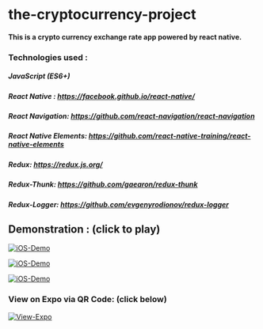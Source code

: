 # the-cryptocurrency-project
#### This is a crypto currency exchange rate app powered by react native.

### Technologies used : 

##### JavaScript (ES6+)
##### React Native : https://facebook.github.io/react-native/
##### React Navigation: https://github.com/react-navigation/react-navigation
##### React Native Elements: https://github.com/react-native-training/react-native-elements
##### Redux: https://redux.js.org/
##### Redux-Thunk: https://github.com/gaearon/redux-thunk
##### Redux-Logger: https://github.com/evgenyrodionov/redux-logger

## Demonstration : (click to play)


[![iOS-Demo](https://user-images.githubusercontent.com/29705703/48537846-c45fe900-e8d8-11e8-84a9-167d3db0683d.gif)](https://vimeo.com/300930643 "iOS-Demo")

[![iOS-Demo](https://user-images.githubusercontent.com/29705703/48537813-aabea180-e8d8-11e8-996f-4addde11d4c4.gif)](https://vimeo.com/300930643 "iOS-Demo")

[![iOS-Demo](https://user-images.githubusercontent.com/29705703/48537882-e194b780-e8d8-11e8-90c6-d56c2e130890.gif)](https://vimeo.com/300930643 "iOS-Demo")
 
### View on Expo via QR Code: (click below)

[![View-Expo](https://cdn-images-1.medium.com/max/1920/1*EKXYhntirnqHjXdTGmLXyw.png)](https://expo.io/@karanpratapsingh/the-cryptocurrency-project "View-Expo") 

